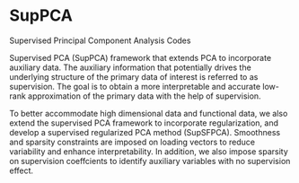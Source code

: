 # SupPCA
Supervised Principal Component Analysis Codes

Supervised PCA (SupPCA) framework that extends PCA to incorporate auxiliary data. The auxiliary information that potentially drives the underlying structure of the primary data of interest is referred to as supervision. The goal is to obtain a more interpretable and accurate low-rank approximation of the primary data with the help of supervision.
 
To better accommodate high dimensional data and functional data, we also extend the supervised PCA framework to incorporate regularization, and develop a supervised regularized PCA method (SupSFPCA). Smoothness and sparsity constraints are imposed on loading vectors to reduce variability and enhance interpretability. In addition, we also impose sparsity on supervision coeffcients to identify auxiliary variables with no supervision effect.